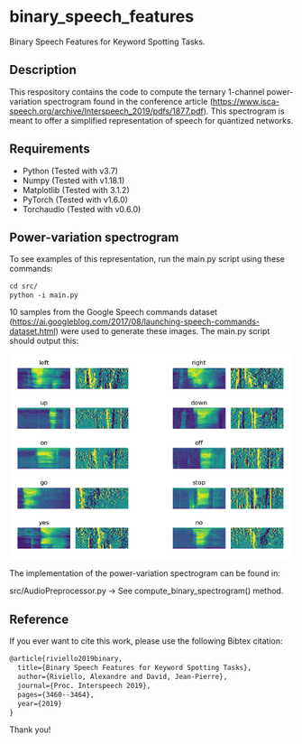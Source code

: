 # binary_speech_features
Binary Speech Features for Keyword Spotting Tasks.

## Description

This respository contains the code to compute the ternary 1-channel power-variation spectrogram found in the conference article (https://www.isca-speech.org/archive/Interspeech_2019/pdfs/1877.pdf). This spectrogram is meant to offer a simplified representation of speech for quantized networks. 

## Requirements

* Python (Tested with v3.7)
* Numpy (Tested with v1.18.1)
* Matplotlib (Tested with 3.1.2)
* PyTorch (Tested with v1.6.0)
* Torchaudio (Tested with v0.6.0)

## Power-variation spectrogram

To see examples of this representation, run the main.py script using these commands:

    cd src/
    python -i main.py

10 samples from the Google Speech commands dataset (https://ai.googleblog.com/2017/08/launching-speech-commands-dataset.html) were used to generate these images. The main.py script should output this:

![](img/spectrogram_examples.PNG)

The implementation of the power-variation spectrogram can be found in:

src/AudioPreprocessor.py -> See compute_binary_spectrogram() method.

## Reference

If you ever want to cite this work, please use the following Bibtex citation:

    @article{riviello2019binary,
      title={Binary Speech Features for Keyword Spotting Tasks},
      author={Riviello, Alexandre and David, Jean-Pierre},
      journal={Proc. Interspeech 2019},
      pages={3460--3464},
      year={2019}
    }

Thank you!
